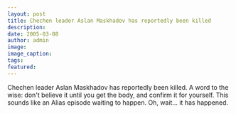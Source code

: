 ```yaml
---
layout: post
title: Chechen leader Aslan Maskhadov has reportedly been killed
description:
date: 2005-03-08
author: admin
image:
image_caption:
tags:
featured:
---
```


Chechen leader Aslan Maskhadov has reportedly been killed. A word to the wise: don't believe it until you get the body, and confirm it for yourself. This sounds like an Alias episode waiting to happen. Oh, wait... it has happened.
